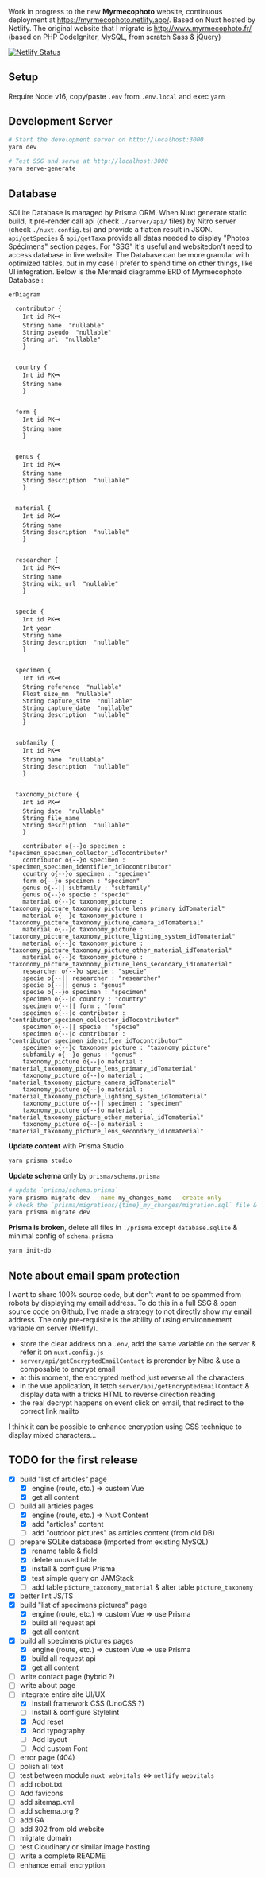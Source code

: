Work in progress to the new **Myrmecophoto** website, continuous deployment at https://myrmecophoto.netlify.app/. Based on Nuxt hosted by Netlify. The original website that I migrate is http://www.myrmecophoto.fr/ (based on PHP CodeIgniter, MySQL, from scratch Sass & jQuery)

[![Netlify Status](https://api.netlify.com/api/v1/badges/b121a494-a2dc-474d-ba33-b37ecebee4ad/deploy-status)](https://app.netlify.com/sites/myrmecophoto/deploys)

## Setup

Require Node v16, copy/paste `.env` from `.env.local` and exec `yarn`

## Development Server

```bash
# Start the development server on http://localhost:3000
yarn dev

# Test SSG and serve at http://localhost:3000
yarn serve-generate
```

## Database

SQLite Database is managed by Prisma ORM. When Nuxt generate static build, it pre-render call api (check `./server/api/` files) by Nitro server (check `./nuxt.config.ts`) and provide a flatten result in JSON. `api/getSpecies` & `api/getTaxa` provide all datas needed to display "Photos Spécimens" section pages. For "SSG" it's useful and websitedon't need to access database in live website. The Database can be more granular with optimized tables, but in my case I prefer to spend time on other things, like UI integration. Below is the Mermaid diagramme ERD of Myrmecophoto Database :

```mermaid
erDiagram

  contributor {
    Int id PK🗝️ 
    String name  "nullable"
    String pseudo  "nullable"
    String url  "nullable"
    }
  

  country {
    Int id PK🗝️ 
    String name  
    }
  

  form {
    Int id PK🗝️ 
    String name  
    }
  

  genus {
    Int id PK🗝️ 
    String name  
    String description  "nullable"
    }
  

  material {
    Int id PK🗝️ 
    String name  
    String description  "nullable"
    }
  

  researcher {
    Int id PK🗝️ 
    String name  
    String wiki_url  "nullable"
    }
  

  specie {
    Int id PK🗝️ 
    Int year  
    String name  
    String description  "nullable"
    }
  

  specimen {
    Int id PK🗝️ 
    String reference  "nullable"
    Float size_mm  "nullable"
    String capture_site  "nullable"
    String capture_date  "nullable"
    String description  "nullable"
    }
  

  subfamily {
    Int id PK🗝️ 
    String name  "nullable"
    String description  "nullable"
    }
  

  taxonomy_picture {
    Int id PK🗝️ 
    String date  "nullable"
    String file_name  
    String description  "nullable"
    }
  
    contributor o{--}o specimen : "specimen_specimen_collector_idTocontributor"
    contributor o{--}o specimen : "specimen_specimen_identifier_idTocontributor"
    country o{--}o specimen : "specimen"
    form o{--}o specimen : "specimen"
    genus o{--|| subfamily : "subfamily"
    genus o{--}o specie : "specie"
    material o{--}o taxonomy_picture : "taxonomy_picture_taxonomy_picture_lens_primary_idTomaterial"
    material o{--}o taxonomy_picture : "taxonomy_picture_taxonomy_picture_camera_idTomaterial"
    material o{--}o taxonomy_picture : "taxonomy_picture_taxonomy_picture_lighting_system_idTomaterial"
    material o{--}o taxonomy_picture : "taxonomy_picture_taxonomy_picture_other_material_idTomaterial"
    material o{--}o taxonomy_picture : "taxonomy_picture_taxonomy_picture_lens_secondary_idTomaterial"
    researcher o{--}o specie : "specie"
    specie o{--|| researcher : "researcher"
    specie o{--|| genus : "genus"
    specie o{--}o specimen : "specimen"
    specimen o{--|o country : "country"
    specimen o{--|| form : "form"
    specimen o{--|o contributor : "contributor_specimen_collector_idTocontributor"
    specimen o{--|| specie : "specie"
    specimen o{--|o contributor : "contributor_specimen_identifier_idTocontributor"
    specimen o{--}o taxonomy_picture : "taxonomy_picture"
    subfamily o{--}o genus : "genus"
    taxonomy_picture o{--|o material : "material_taxonomy_picture_lens_primary_idTomaterial"
    taxonomy_picture o{--|o material : "material_taxonomy_picture_camera_idTomaterial"
    taxonomy_picture o{--|o material : "material_taxonomy_picture_lighting_system_idTomaterial"
    taxonomy_picture o{--|| specimen : "specimen"
    taxonomy_picture o{--|o material : "material_taxonomy_picture_other_material_idTomaterial"
    taxonomy_picture o{--|o material : "material_taxonomy_picture_lens_secondary_idTomaterial"
```

**Update content** with Prisma Studio

```bash
yarn prisma studio
```

**Update schema** only by `prisma/schema.prisma`

```bash
# update `prisma/schema.prisma`
yarn prisma migrate dev --name my_changes_name --create-only
# check the `prisma/migrations/{time}_my_changes/migration.sql` file & update if necessary
yarn prisma migrate dev
```

**Prisma is broken**, delete all files in `./prisma` except `database.sqlite` & minimal config of `schema.prisma`

```bash
yarn init-db
```

## Note about email spam protection

I want to share 100% source code, but don't want to be spammed from robots by displaying my email address. To do this in a full SSG & open source code on Github, I've made a strategy to not directly show my email address. The only pre-requisite is the ability of using environnement variable on server (Netlify).

- store the clear address on a `.env`, add the same variable on the server & refer it on `nuxt.config.js`
- `server/api/getEncryptedEmailContact` is prerender by Nitro & use a composable to encrypt email
- at this moment, the encrypted method just reverse all the characters
- in the vue application, it fetch `server/api/getEncryptedEmailContact` & display data with a tricks HTML to reverse direction reading
- the real decrypt happens on event click on email, that redirect to the correct link mailto

I think it can be possible to enhance encryption using CSS technique to display mixed characters...

## TODO for the first release

- [x] build "list of articles" page
  - [x] engine (route, etc.) => custom Vue
  - [x] get all content
- [ ] build all articles pages
  - [x] engine (route, etc.) => Nuxt Content
  - [x] add "articles" content
  - [ ] add "outdoor pictures" as articles content (from old DB)
- [ ] prepare SQLite database (imported from existing MySQL)
  - [x] rename table & field
  - [x] delete unused table
  - [x] install & configure Prisma
  - [x] test simple query on JAMStack
  - [ ] add table `picture_taxonomy_material` & alter table `picture_taxonomy`
- [x] better lint JS/TS
- [x] build "list of specimens pictures" page 
  - [x] engine (route, etc.) => custom Vue => use Prisma
  - [x] build all request api
  - [x] get all content
- [x] build all specimens pictures pages
  - [x] engine (route, etc.) => custom Vue => use Prisma
  - [x] build all request api
  - [x] get all content
- [ ] write contact page (hybrid ?)
- [ ] write about page
- [ ] Integrate entire site UI/UX
  - [x] Install framework CSS (UnoCSS ?)
  - [ ] Install & configure Stylelint
  - [x] Add reset
  - [x] Add typography
  - [ ] Add layout
  - [ ] Add custom Font
- [ ] error page (404)
- [ ] polish all text
- [ ] test between module `nuxt webvitals` <=> `netlify webvitals`
- [ ] add robot.txt
- [ ] Add favicons
- [ ] add sitemap.xml
- [ ] add schema.org ?
- [ ] add GA
- [ ] add 302 from old website
- [ ] migrate domain
- [ ] test Cloudinary or similar image hosting
- [ ] write a complete README
- [ ] enhance email encryption
